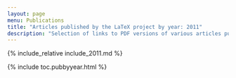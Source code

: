 ```yaml
---
layout: page
menu: Publications
title: "Articles published by the LaTeX project by year: 2011"
description: "Selection of links to PDF versions of various articles published by the LaTeX3 project and links to videos of their conference presentations."
---
```


{% include_relative include_2011.md %}

<div class="row">{% include toc.pubbyyear.html %}</div>
<div id="div_vgwpixel"></div>

